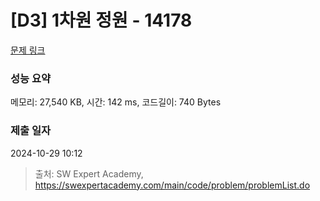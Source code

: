 # [D3] 1차원 정원 - 14178 

[문제 링크](https://swexpertacademy.com/main/code/problem/problemDetail.do?contestProbId=AX_N3oSqcyUDFARi) 

### 성능 요약

메모리: 27,540 KB, 시간: 142 ms, 코드길이: 740 Bytes

### 제출 일자

2024-10-29 10:12



> 출처: SW Expert Academy, https://swexpertacademy.com/main/code/problem/problemList.do